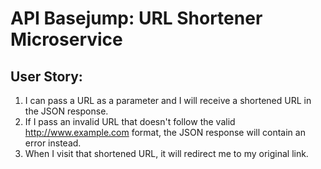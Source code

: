 # API Basejump: URL Shortener Microservice

## User Story: 
 1. I can pass a URL as a parameter and I will receive a shortened URL in the JSON response.
 2. If I pass an invalid URL that doesn't follow the valid http://www.example.com format, the JSON response will contain an error instead.
 3. When I visit that shortened URL, it will redirect me to my original link.